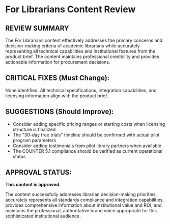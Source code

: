 # For Librarians Content Review

## REVIEW SUMMARY
The For Librarians content effectively addresses the primary concerns and decision-making criteria of academic librarians while accurately representing all technical capabilities and institutional features from the product brief. The content maintains professional credibility and provides actionable information for procurement decisions.

## CRITICAL FIXES (Must Change):
None identified. All technical specifications, integration capabilities, and licensing information align with the product brief.

## SUGGESTIONS (Should Improve):
- Consider adding specific pricing ranges or starting costs when licensing structure is finalized
- The "30-day free trials" timeline should be confirmed with actual pilot program parameters
- Consider adding testimonials from pilot library partners when available
- The COUNTER 5.1 compliance should be verified as current operational status

## APPROVAL STATUS:
**This content is approved.**

The content successfully addresses librarian decision-making priorities, accurately represents all standards compliance and integration capabilities, provides comprehensive information about institutional value and ROI, and maintains the professional, authoritative brand voice appropriate for this sophisticated institutional audience.